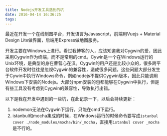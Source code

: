 ```yaml
---
title: Nodejs开发工具遇到的坑
date: 2016-04-14 16:36:25
tags:
---
```



最近在开发一个在线制图平台，开发语言为Javascript，前端用Vuejs + Material Design Lite做界面，后端用Express做地图服务。

开发主要在Windows上进行。看过我博客的人，应该知道我对Cygwin的爱，因此采用Cygwin作为终端，而不是常用的cmd。Cywin是一个在Windows运行的Unix环境，是典型的身在曹营心在汉。Cygwin的用户还是比较小众的，很多跨平台软件开发时往往是忽视Cygwin的兼容性，造成很多问题。这些问题大部分发生于Cywin中执行Windows命令，例如nodejs不提供Cygwin版本，因此只能调用Windows下安装的Nodejs。大部分npm安装的包都能够在Cygwin中执行，但是有些工具没有考虑到Cygwin的兼容性，导致执行出错。

以下是我在开发中遇到的一些坑，在此记录一下，以后会持续更新：

1. nodemon无法在Cygwin下运行，只能在cmd下运行。
2. istanbul和mocha集成的时候，在Windows运行的时候命令要写成`istanbul cover ./node_modules/mocha/bin/_mocha`，直接用`istanbul cover _mocha`是不行的。
